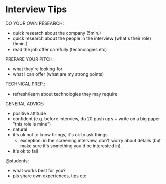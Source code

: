 

# Interview Tips


DO YOUR OWN RESEARCH:
- quick research about the company (5min.)
- quick research about the people in the interview (what's their role) (5min.)
- read the job offer carefully (technologies etc)


PREPARE YOUR PITCH:
- what they're looking for
- what I can offer (what are my strong points)


TECHNICAL PREP.:
- refresh/learn about technologies they may require


GENERAL ADVICE:
- positive attitude
- confident (e.g. before interview, do 20 push ups + write on a big paper "this role is mine")
- natural
- it's ok not to know things, it's ok to ask things
  - exception: in the screening interview, don't worry about details (but make sure it's something you'd be interested in).
- it's ok to fail


@students: 
- what works best for you? 
- pls share own experiences, tips etc.

